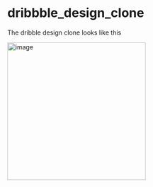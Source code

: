 # dribbble_design_clone

The dribble design clone looks like this

<img width="312" alt="image" src="https://user-images.githubusercontent.com/108686886/199052674-f649c647-eb26-4df1-8d69-42f2b177c510.png">
